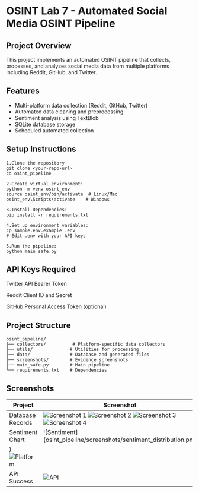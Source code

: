 # OSINT Lab 7 - Automated Social Media OSINT Pipeline

## Project Overview
This project implements an automated OSINT pipeline that collects, processes, and analyzes social media data from multiple platforms including Reddit, GitHub, and Twitter.

## Features
- Multi-platform data collection (Reddit, GitHub, Twitter)
- Automated data cleaning and preprocessing
- Sentiment analysis using TextBlob
- SQLite database storage
- Scheduled automated collection

## Setup Instructions
```
1.Clone the repository
git clone <your-repo-url>
cd osint_pipeline

2.Create virtual environment:
python -m venv osint_env
source osint_env/bin/activate  # Linux/Mac
osint_env\Scripts\activate    # Windows

3.Install Dependencies:
pip install -r requirements.txt

4.Set up environment variables:
cp sample.env.example .env
# Edit .env with your API keys

5.Run the pipeline:
python main_safe.py

```

## API Keys Required
Twitter API Bearer Token

Reddit Client ID and Secret

GitHub Personal Access Token (optional)

## Project Structure
```
osint_pipeline/
├── collectors/          # Platform-specific data collectors
├── utils/              # Utilities for processing
├── data/               # Database and generated files
├── screenshots/        # Evidence screenshots
├── main_safe.py        # Main pipeline
└── requirements.txt    # Dependencies
```


## Screenshots

| Project | Screenshot |
| ------- | ---------- |
| Database Records | ![Screenshot 1]('../osint_pipeline/screenshots/Screenshot%202025-09-19%20123256.png') ![Screenshot 2](../osint_pipeline/screenshots/Screenshot%202025-09-19%20123316.png) ![Screenshot 3](../osint_pipeline/screenshots/Screenshot%202025-09-19%20123332.png) ![Screenshot 4](../osint_pipeline/screenshots/Screenshot%202025-09-19%20123403.png) |
| Sentiment Chart | ![Sentiment](osint_pipeline/screenshots/sentiment_distribution.png
) ![Platform](../osint_pipeline/screenshots/platform_distribution.png) |
| API Success | ![API](../osint_pipeline/screenshots/Screenshot%202025-09-19%20123227.png) |

